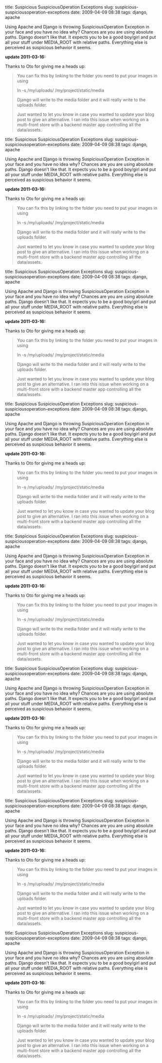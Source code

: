 title: Suspicious SuspiciousOperation Exceptions
slug: suspicious-suspiciousoperation-exceptions
date: 2009-04-09 08:38
tags: django, apache

Using Apache and Django is throwing SuspiciousOperation Exception in your face and you have no idea why? Chances are you are using absolute paths. Django doesn't like that. It expects you to be a good boy/girl and put all your stuff under MEDIA_ROOT with relative paths. Everything else is perceived as suspicious behavior it seems.


**update 2011-03-16:**

Thanks to Oto for giving me a heads up:

> You can fix this by linking to the folder you need to put your images in
> using
>
> ln -s /my/uploads/ /my/project/static/media
>
> Django will write to the media folder and it will really write to the uploads
> folder.
>
> Just wanted to let you know in case you wanted to update your blog post to
> give an alternative. I ran into this issue when working on a multi-front
> store with a backend master app controlling all the data/assets.

title: Suspicious SuspiciousOperation Exceptions
slug: suspicious-suspiciousoperation-exceptions
date: 2009-04-09 08:38
tags: django, apache

Using Apache and Django is throwing SuspiciousOperation Exception in your face and you have no idea why? Chances are you are using absolute paths. Django doesn't like that. It expects you to be a good boy/girl and put all your stuff under MEDIA_ROOT with relative paths. Everything else is perceived as suspicious behavior it seems.


**update 2011-03-16:**

Thanks to Oto for giving me a heads up:

> You can fix this by linking to the folder you need to put your images in
> using
>
> ln -s /my/uploads/ /my/project/static/media
>
> Django will write to the media folder and it will really write to the uploads
> folder.
>
> Just wanted to let you know in case you wanted to update your blog post to
> give an alternative. I ran into this issue when working on a multi-front
> store with a backend master app controlling all the data/assets.

title: Suspicious SuspiciousOperation Exceptions
slug: suspicious-suspiciousoperation-exceptions
date: 2009-04-09 08:38
tags: django, apache

Using Apache and Django is throwing SuspiciousOperation Exception in your face and you have no idea why? Chances are you are using absolute paths. Django doesn't like that. It expects you to be a good boy/girl and put all your stuff under MEDIA_ROOT with relative paths. Everything else is perceived as suspicious behavior it seems.


**update 2011-03-16:**

Thanks to Oto for giving me a heads up:

> You can fix this by linking to the folder you need to put your images in
> using
>
> ln -s /my/uploads/ /my/project/static/media
>
> Django will write to the media folder and it will really write to the uploads
> folder.
>
> Just wanted to let you know in case you wanted to update your blog post to
> give an alternative. I ran into this issue when working on a multi-front
> store with a backend master app controlling all the data/assets.

title: Suspicious SuspiciousOperation Exceptions
slug: suspicious-suspiciousoperation-exceptions
date: 2009-04-09 08:38
tags: django, apache

Using Apache and Django is throwing SuspiciousOperation Exception in your face and you have no idea why? Chances are you are using absolute paths. Django doesn't like that. It expects you to be a good boy/girl and put all your stuff under MEDIA_ROOT with relative paths. Everything else is perceived as suspicious behavior it seems.


**update 2011-03-16:**

Thanks to Oto for giving me a heads up:

> You can fix this by linking to the folder you need to put your images in
> using
>
> ln -s /my/uploads/ /my/project/static/media
>
> Django will write to the media folder and it will really write to the uploads
> folder.
>
> Just wanted to let you know in case you wanted to update your blog post to
> give an alternative. I ran into this issue when working on a multi-front
> store with a backend master app controlling all the data/assets.

title: Suspicious SuspiciousOperation Exceptions
slug: suspicious-suspiciousoperation-exceptions
date: 2009-04-09 08:38
tags: django, apache

Using Apache and Django is throwing SuspiciousOperation Exception in your face and you have no idea why? Chances are you are using absolute paths. Django doesn't like that. It expects you to be a good boy/girl and put all your stuff under MEDIA_ROOT with relative paths. Everything else is perceived as suspicious behavior it seems.


**update 2011-03-16:**

Thanks to Oto for giving me a heads up:

> You can fix this by linking to the folder you need to put your images in
> using
>
> ln -s /my/uploads/ /my/project/static/media
>
> Django will write to the media folder and it will really write to the uploads
> folder.
>
> Just wanted to let you know in case you wanted to update your blog post to
> give an alternative. I ran into this issue when working on a multi-front
> store with a backend master app controlling all the data/assets.

title: Suspicious SuspiciousOperation Exceptions
slug: suspicious-suspiciousoperation-exceptions
date: 2009-04-09 08:38
tags: django, apache

Using Apache and Django is throwing SuspiciousOperation Exception in your face and you have no idea why? Chances are you are using absolute paths. Django doesn't like that. It expects you to be a good boy/girl and put all your stuff under MEDIA_ROOT with relative paths. Everything else is perceived as suspicious behavior it seems.


**update 2011-03-16:**

Thanks to Oto for giving me a heads up:

> You can fix this by linking to the folder you need to put your images in
> using
>
> ln -s /my/uploads/ /my/project/static/media
>
> Django will write to the media folder and it will really write to the uploads
> folder.
>
> Just wanted to let you know in case you wanted to update your blog post to
> give an alternative. I ran into this issue when working on a multi-front
> store with a backend master app controlling all the data/assets.

title: Suspicious SuspiciousOperation Exceptions
slug: suspicious-suspiciousoperation-exceptions
date: 2009-04-09 08:38
tags: django, apache

Using Apache and Django is throwing SuspiciousOperation Exception in your face and you have no idea why? Chances are you are using absolute paths. Django doesn't like that. It expects you to be a good boy/girl and put all your stuff under MEDIA_ROOT with relative paths. Everything else is perceived as suspicious behavior it seems.


**update 2011-03-16:**

Thanks to Oto for giving me a heads up:

> You can fix this by linking to the folder you need to put your images in
> using
>
> ln -s /my/uploads/ /my/project/static/media
>
> Django will write to the media folder and it will really write to the uploads
> folder.
>
> Just wanted to let you know in case you wanted to update your blog post to
> give an alternative. I ran into this issue when working on a multi-front
> store with a backend master app controlling all the data/assets.

title: Suspicious SuspiciousOperation Exceptions
slug: suspicious-suspiciousoperation-exceptions
date: 2009-04-09 08:38
tags: django, apache

Using Apache and Django is throwing SuspiciousOperation Exception in your face and you have no idea why? Chances are you are using absolute paths. Django doesn't like that. It expects you to be a good boy/girl and put all your stuff under MEDIA_ROOT with relative paths. Everything else is perceived as suspicious behavior it seems.


**update 2011-03-16:**

Thanks to Oto for giving me a heads up:

> You can fix this by linking to the folder you need to put your images in
> using
>
> ln -s /my/uploads/ /my/project/static/media
>
> Django will write to the media folder and it will really write to the uploads
> folder.
>
> Just wanted to let you know in case you wanted to update your blog post to
> give an alternative. I ran into this issue when working on a multi-front
> store with a backend master app controlling all the data/assets.

